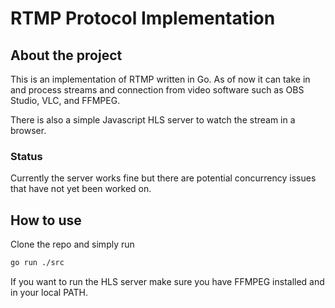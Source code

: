 # RTMP Protocol Implementation

## About the project

This is an implementation of RTMP written in Go. As of now it can take in and process streams and connection from video software such as OBS Studio, VLC, and FFMPEG.

There is also a simple Javascript HLS server to watch the stream in a browser.

### Status

Currently the server works fine but there are potential concurrency issues that have not yet been worked on. 

## How to use
Clone the repo and simply run 
```sh
go run ./src
```
If you want to run the HLS server make sure you have FFMPEG installed and in your local PATH.
